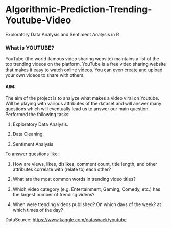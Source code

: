 # Algorithmic-Prediction-Trending-Youtube-Video
Exploratory Data Analysis and Sentiment Analysis in R

### What is YOUTUBE?

YouTube (the world-famous video sharing website) maintains a list of the top trending videos on the platform. 
YouTube is a free video sharing website that makes it easy to watch online videos. You can even create and upload your own videos to share with others.

#### AIM:
The aim of the project is to analyze what makes a video viral on Youtube. Will be playing with various attributes of the dataset and will answer many questions which will eventually lead us to answer our main question.
Performed the following tasks:

1) Exploratory Data Analysis.

2) Data Cleaning.

3) Sentiment Analysis

To answer questions like:

1) How are views, likes, dislikes, comment count, title length, and other attributes correlate with (relate to) each other?

2) What are the most common words in trending video titles?

3) Which video category (e.g. Entertainment, Gaming, Comedy, etc.) has the largest number of trending videos?

4) When were trending videos published? On which days of the week? at which times of the day?

DataSource: 
https://www.kaggle.com/datasnaek/youtube

